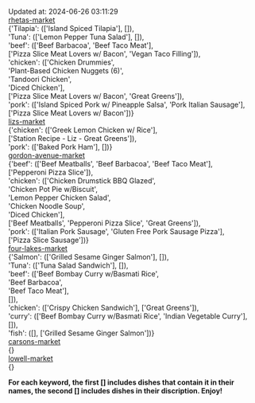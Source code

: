 Updated at: 2024-06-26 03:11:29  
[rhetas-market](https://wisc-housingdining.nutrislice.com/menu/rhetas-market/dinner/2024-06-26)  
{'Tilapia': (['Island Spiced Tilapia'], []),  
 'Tuna': (['Lemon Pepper Tuna Salad'], []),  
 'beef': (['Beef Barbacoa', 'Beef Taco Meat'],  
          ['Pizza Slice Meat Lovers w/ Bacon', 'Vegan Taco Filling']),  
 'chicken': (['Chicken Drummies',  
              'Plant-Based Chicken Nuggets (6)',  
              'Tandoori Chicken',  
              'Diced Chicken'],  
             ['Pizza Slice Meat Lovers w/ Bacon', 'Great Greens']),  
 'pork': (['Island Spiced Pork w/ Pineapple Salsa', 'Pork Italian Sausage'],  
          ['Pizza Slice Meat Lovers w/ Bacon'])}  
[lizs-market](https://wisc-housingdining.nutrislice.com/menu/lizs-market/dinner/2024-06-26)  
{'chicken': (['Greek Lemon Chicken w/ Rice'],  
             ['Station Recipe - Liz - Great Greens']),  
 'pork': (['Baked Pork Ham'], [])}  
[gordon-avenue-market](https://wisc-housingdining.nutrislice.com/menu/gordon-avenue-market/dinner/2024-06-26)  
{'beef': (['Beef Meatballs', 'Beef Barbacoa', 'Beef Taco Meat'],  
          ['Pepperoni Pizza Slice']),  
 'chicken': (['Chicken Drumstick BBQ Glazed',  
              'Chicken Pot Pie w/Biscuit',  
              'Lemon Pepper Chicken Salad',  
              'Chicken Noodle Soup',  
              'Diced Chicken'],  
             ['Beef Meatballs', 'Pepperoni Pizza Slice', 'Great Greens']),  
 'pork': (['Italian Pork Sausage', 'Gluten Free Pork Sausage Pizza'],  
          ['Pizza Slice Sausage'])}  
[four-lakes-market](https://wisc-housingdining.nutrislice.com/menu/four-lakes-market/dinner/2024-06-26)  
{'Salmon': (['Grilled Sesame Ginger Salmon'], []),  
 'Tuna': (['Tuna Salad Sandwich'], []),  
 'beef': (['Beef Bombay Curry w/Basmati Rice',  
           'Beef Barbacoa',  
           'Beef Taco Meat'],  
          []),  
 'chicken': (['Crispy Chicken Sandwich'], ['Great Greens']),  
 'curry': (['Beef Bombay Curry w/Basmati Rice', 'Indian Vegetable Curry'], []),  
 'fish': ([], ['Grilled Sesame Ginger Salmon'])}  
[carsons-market](https://wisc-housingdining.nutrislice.com/menu/carsons-market/dinner/2024-06-26)  
{}  
[lowell-market](https://wisc-housingdining.nutrislice.com/menu/lowell-market/dinner/2024-06-26)  
{}  
  
**For each keyword, the first [] includes dishes that contain it in their names, the second [] includes dishes in their discription. Enjoy!**  

